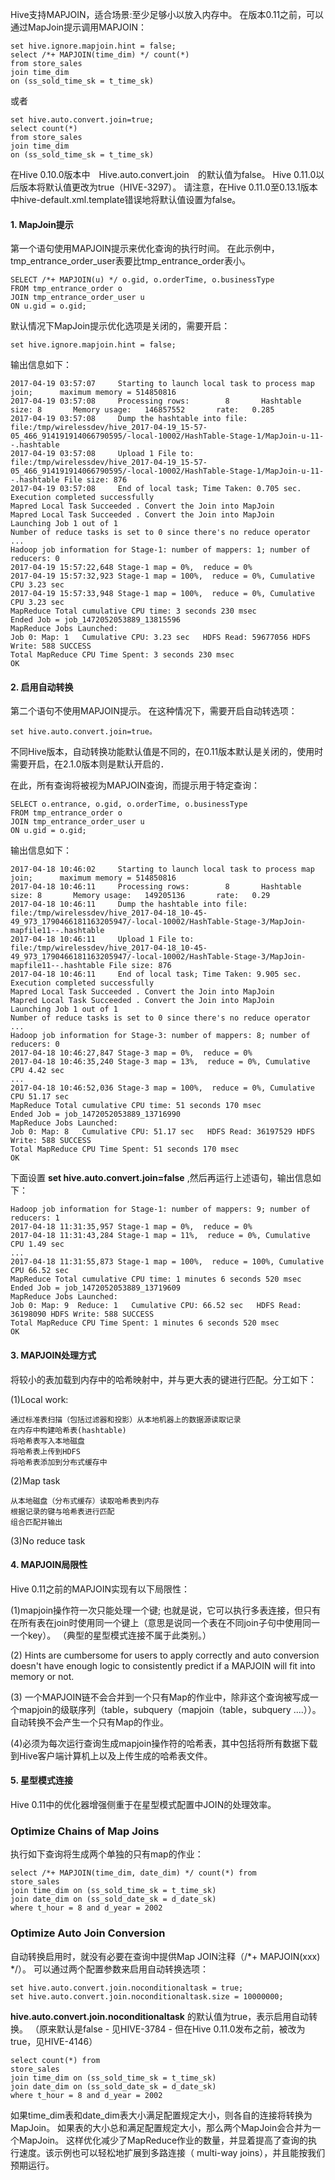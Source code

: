 Hive支持MAPJOIN，适合场景:至少足够小以放入内存中。 在版本0.11之前，可以通过MapJoin提示调用MAPJOIN：
```
set hive.ignore.mapjoin.hint = false;
select /*+ MAPJOIN(time_dim) */ count(*)
from store_sales
join time_dim
on (ss_sold_time_sk = t_time_sk)
```
或者
```
set hive.auto.convert.join=true;
select count(*)
from store_sales
join time_dim
on (ss_sold_time_sk = t_time_sk)
```

在Hive 0.10.0版本中　Hive.auto.convert.join　的默认值为false。 Hive 0.11.0以后版本将默认值更改为true（HIVE-3297）。
请注意，在Hive 0.11.0至0.13.1版本中hive-default.xml.template错误地将默认值设置为false。


#### 1. MapJoin提示

第一个语句使用MAPJOIN提示来优化查询的执行时间。 在此示例中，tmp_entrance_order_user表要比tmp_entrance_order表小。

```
SELECT /*+ MAPJOIN(u) */ o.gid, o.orderTime, o.businessType
FROM tmp_entrance_order o
JOIN tmp_entrance_order_user u
ON u.gid = o.gid;
```
默认情况下MapJoin提示优化选项是关闭的，需要开启：
```
set hive.ignore.mapjoin.hint = false;
```
输出信息如下：
```
2017-04-19 03:57:07     Starting to launch local task to process map join;      maximum memory = 514850816
2017-04-19 03:57:08     Processing rows:        8       Hashtable size: 8       Memory usage:   146857552       rate:   0.285
2017-04-19 03:57:08     Dump the hashtable into file: file:/tmp/wirelessdev/hive_2017-04-19_15-57-05_466_914191914066790595/-local-10002/HashTable-Stage-1/MapJoin-u-11--.hashtable
2017-04-19 03:57:08     Upload 1 File to: file:/tmp/wirelessdev/hive_2017-04-19_15-57-05_466_914191914066790595/-local-10002/HashTable-Stage-1/MapJoin-u-11--.hashtable File size: 876
2017-04-19 03:57:08     End of local task; Time Taken: 0.705 sec.
Execution completed successfully
Mapred Local Task Succeeded . Convert the Join into MapJoin
Mapred Local Task Succeeded . Convert the Join into MapJoin
Launching Job 1 out of 1
Number of reduce tasks is set to 0 since there's no reduce operator
...
Hadoop job information for Stage-1: number of mappers: 1; number of reducers: 0
2017-04-19 15:57:22,648 Stage-1 map = 0%,  reduce = 0%
2017-04-19 15:57:32,923 Stage-1 map = 100%,  reduce = 0%, Cumulative CPU 3.23 sec
2017-04-19 15:57:33,948 Stage-1 map = 100%,  reduce = 0%, Cumulative CPU 3.23 sec
MapReduce Total cumulative CPU time: 3 seconds 230 msec
Ended Job = job_1472052053889_13815596
MapReduce Jobs Launched:
Job 0: Map: 1   Cumulative CPU: 3.23 sec   HDFS Read: 59677056 HDFS Write: 588 SUCCESS
Total MapReduce CPU Time Spent: 3 seconds 230 msec
OK
```


#### 2. 启用自动转换

第二个语句不使用MAPJOIN提示。 在这种情况下，需要开启自动转选项：
```
set hive.auto.convert.join=true。
```
不同Hive版本，自动转换功能默认值是不同的，在0.11版本默认是关闭的，使用时需要开启，在2.1.0版本则是默认开启的．

在此，所有查询将被视为MAPJOIN查询，而提示用于特定查询：

```
SELECT o.entrance, o.gid, o.orderTime, o.businessType
FROM tmp_entrance_order o
JOIN tmp_entrance_order_user u
ON u.gid = o.gid;
```
输出信息如下：
```
2017-04-18 10:46:02     Starting to launch local task to process map join;      maximum memory = 514850816
2017-04-18 10:46:11     Processing rows:        8       Hashtable size: 8       Memory usage:   149205136       rate:   0.29
2017-04-18 10:46:11     Dump the hashtable into file: file:/tmp/wirelessdev/hive_2017-04-18_10-45-49_973_1790466181163205947/-local-10002/HashTable-Stage-3/MapJoin-mapfile11--.hashtable
2017-04-18 10:46:11     Upload 1 File to: file:/tmp/wirelessdev/hive_2017-04-18_10-45-49_973_1790466181163205947/-local-10002/HashTable-Stage-3/MapJoin-mapfile11--.hashtable File size: 876
2017-04-18 10:46:11     End of local task; Time Taken: 9.905 sec.
Execution completed successfully
Mapred Local Task Succeeded . Convert the Join into MapJoin
Mapred Local Task Succeeded . Convert the Join into MapJoin
Launching Job 1 out of 1
Number of reduce tasks is set to 0 since there's no reduce operator
...
Hadoop job information for Stage-3: number of mappers: 8; number of reducers: 0
2017-04-18 10:46:27,847 Stage-3 map = 0%,  reduce = 0%
2017-04-18 10:46:35,240 Stage-3 map = 13%,  reduce = 0%, Cumulative CPU 4.42 sec
...
2017-04-18 10:46:52,036 Stage-3 map = 100%,  reduce = 0%, Cumulative CPU 51.17 sec
MapReduce Total cumulative CPU time: 51 seconds 170 msec
Ended Job = job_1472052053889_13716990
MapReduce Jobs Launched:
Job 0: Map: 8   Cumulative CPU: 51.17 sec   HDFS Read: 36197529 HDFS Write: 588 SUCCESS
Total MapReduce CPU Time Spent: 51 seconds 170 msec
OK
```


下面设置 **set hive.auto.convert.join=false** ,然后再运行上述语句，输出信息如下：
```
Hadoop job information for Stage-1: number of mappers: 9; number of reducers: 1
2017-04-18 11:31:35,957 Stage-1 map = 0%,  reduce = 0%
2017-04-18 11:31:43,284 Stage-1 map = 11%,  reduce = 0%, Cumulative CPU 1.49 sec
...
2017-04-18 11:31:55,873 Stage-1 map = 100%,  reduce = 100%, Cumulative CPU 66.52 sec
MapReduce Total cumulative CPU time: 1 minutes 6 seconds 520 msec
Ended Job = job_1472052053889_13719609
MapReduce Jobs Launched:
Job 0: Map: 9  Reduce: 1   Cumulative CPU: 66.52 sec   HDFS Read: 36198090 HDFS Write: 588 SUCCESS
Total MapReduce CPU Time Spent: 1 minutes 6 seconds 520 msec
OK
```

#### 3. MAPJOIN处理方式

将较小的表加载到内存中的哈希映射中，并与更大表的键进行匹配。分工如下：

(1)Local work:
```
通过标准表扫描（包括过滤器和投影）从本地机器上的数据源读取记录
在内存中构建哈希表(hashtable)
将哈希表写入本地磁盘
将哈希表上传到HDFS
将哈希表添加到分布式缓存中
```
(2)Map task
```
从本地磁盘（分布式缓存）读取哈希表到内存
根据记录的键与哈希表进行匹配
组合匹配并输出
```
(3)No reduce task

#### 4. MAPJOIN局限性

Hive 0.11之前的MAPJOIN实现有以下局限性：

(1)mapjoin操作符一次只能处理一个键; 也就是说，它可以执行多表连接，但只有在所有表在join时使用同一个键上（意思是说同一个表在不同join子句中使用同一一个key）。 （典型的星型模式连接不属于此类别。）

(2) Hints are cumbersome for users to apply correctly and auto conversion doesn't have enough logic to consistently predict if a MAPJOIN will fit into memory or not.

(3) 一个MAPJOIN链不会合并到一个只有Map的作业中，除非这个查询被写成一个mapjoin的级联序列（table，subquery（mapjoin（table，subquery ....））。自动转换不会产生一个只有Map的作业。


(4)必须为每次运行查询生成mapjoin操作符的哈希表，其中包括将所有数据下载到Hive客户端计算机上以及上传生成的哈希表文件。

#### 5. 星型模式连接

Hive 0.11中的优化器增强侧重于在星型模式配置中JOIN的处理效率。

### Optimize Chains of Map Joins

执行如下查询将生成两个单独的只有map的作业：
```
select /*+ MAPJOIN(time_dim, date_dim) */ count(*) from
store_sales
join time_dim on (ss_sold_time_sk = t_time_sk)
join date_dim on (ss_sold_date_sk = d_date_sk)
where t_hour = 8 and d_year = 2002
```

### Optimize Auto Join Conversion
自动转换启用时，就没有必要在查询中提供Map JOIN注释（/*+ MAPJOIN(xxx) */）。 可以通过两个配置参数来启用自动转换选项：
```
set hive.auto.convert.join.noconditionaltask = true;
set hive.auto.convert.join.noconditionaltask.size = 10000000;
```
**hive.auto.convert.join.noconditionaltask** 的默认值为true，表示启用自动转换。 （原来默认是false - 见HIVE-3784 - 但在Hive 0.11.0发布之前，被改为true，见HIVE-4146）


```
select count(*) from
store_sales
join time_dim on (ss_sold_time_sk = t_time_sk)
join date_dim on (ss_sold_date_sk = d_date_sk)
where t_hour = 8 and d_year = 2002
```

如果time_dim表和date_dim表大小满足配置规定大小，则各自的连接将转换为MapJoin。 如果表的大小总和满足配置规定大小，那么两个MapJoin会合并为一个MapJoin。 这样优化减少了MapReduce作业的数量，并显着提高了查询的执行速度。该示例也可以轻松地扩展到多路连接（ multi-way joins），并且能按我们预期运行。
